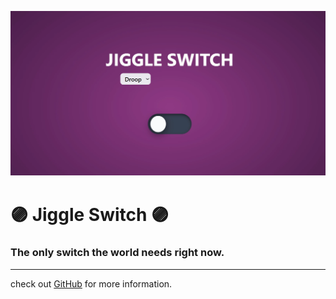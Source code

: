 ![switch-preview.webp](switch-preview.webp)
# 🟣 Jiggle Switch 🟣
### The only switch the world needs right now. 
___

check out [GitHub](https://github.com/Al00X/jiggle) for more information.
